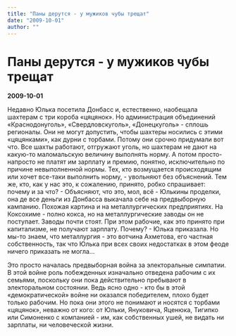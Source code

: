 ```yaml
---
title: "Паны дерутся - у мужиков чубы трещат"
date: "2009-10-01"
author: ""
---
```


# Паны дерутся - у мужиков чубы трещат

**2009-10-01** 

Недавно Юлька посетила Донбасс и, естественно, наобещала шахтерам с три короба «цяцянок». Но администрация объединений «Краснодонуголь», «Свердловскуголь», «Донецкуголь» - сплошь регионалы. Они не могут допустить, чтобы шахтеры носились с этими «цяцянками», как дурни с торбами. Потому они срочно придумали вот что. Все шахты работают, отгружают уголь, но шахтерам не дают на какую-то маломальскую величину выполнять норму. А потом просто-напросто не платят им зарплату и премию, понятно, исключительно по причине невыполненной нормы. Тех, кто возмущается происходящим или хочет все-таки выполнить норму, - увольняют без объяснений. Тем же, кто, как у нас это, к сожалению, принято, робко спрашивает: почему и за что? - Объясняют, что это, мол, всё - Юлькины проделки, она де все деньги из Донбасса выкачала себе на предвыборную кампанию. Похожая картина и на металлургических предприятиях. На Коксохиме - полно кокса, но на металлургические заводы он не поступает. Заводы почти стоят. При этом рабочие, как это принято при капитализме, не получают зарплату. Почему? - Юлька приказала. Но мы-то знаем, что металлургия - это вотчина Ахметова, его частная собственность, так что Юлька при всех своих недостатках в этом феоде ничего приказать не могла...

Это просто началась предвыборная война за электоральные симпатии. В этой войне роль побежденных изначально отведена рабочим с их семьями, поскольку они пока действительно пребывают в электоральном состоянии. Ведь ясно одно - кто бы в этой «демократической» войне ни оказался победителем, плохо будет только рабочим. Но пока они этого не понимают и носятся с торбами «цяцянок», неважно от кого: от Юльки, Януковича, Яценюка, Тигипко или Симоненко с компанией - им, как собственных ушей, не видать ни зарплаты, ни человеческой жизни.